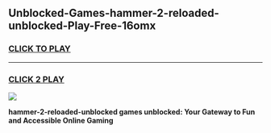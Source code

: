 
## Unblocked-Games-hammer-2-reloaded-unblocked-Play-Free-16omx
<h3>
<a href="https://premium76.site?title=hammer-2-reloaded-unblocked&ref=12A">CLICK TO PLAY</a></h3>
<hr>

<h3>
<a href="https://premium76.site?title=hammer-2-reloaded-unblocked&ref=12A">CLICK 2 PLAY</a>
  
</h3>

<a href="https://premium76.site?title=hammer-2-reloaded-unblocked&ref=12A"><img src="https://clearcache.store/games.png"></a>


**hammer-2-reloaded-unblocked games unblocked: Your Gateway to Fun and Accessible Online Gaming**
